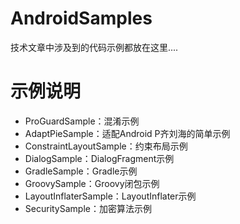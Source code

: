 # AndroidSamples
技术文章中涉及到的代码示例都放在这里....

# 示例说明
* ProGuardSample：混淆示例
* AdaptPieSample：适配Android P齐刘海的简单示例
* ConstraintLayoutSample：约束布局示例
* DialogSample：DialogFragment示例
* GradleSample：Gradle示例
* GroovySample：Groovy闭包示例
* LayoutInflaterSample：LayoutInflater示例
* SecuritySample：加密算法示例
